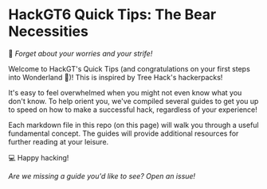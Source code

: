 # HackGT6 Quick Tips: The Bear Necessities

🐻 _Forget about your worries and your strife!_

Welcome to HackGT's Quick Tips (and congratulations on your first steps into Wonderland 🎉)! This is inspired by Tree Hack's hackerpacks!

It's easy to feel overwhelmed when you might not even know what you don't know. To help orient you, we've compiled several guides to get you up to speed on how to make a successful hack, regardless of your experience!

Each markdown file in this repo (on this page) will walk you through a useful fundamental concept. The guides will provide additional resources for further reading at your leisure.

💻 Happy hacking!

_Are we missing a guide you'd like to see? Open an issue!_
